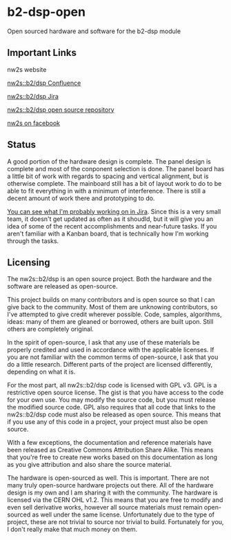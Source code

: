 # b2-dsp-open
Open sourced hardware and software for the b2-dsp module

## Important Links

nw2s website

[nw2s::b2/dsp Confluence](https://nw2sdevices.atlassian.net/wiki/display/NW2SB2DSP)

[nw2s::b2/dsp Jira](https://nw2sdevices.atlassian.net/secure/RapidBoard.jspa?rapidView=2&projectKey=B2)

[nw2s::b2/dsp open source repository](https://github.com/nw2s/b2-dsp-open)

[nw2s on facebook](https://www.facebook.com/nw2smodular/)

## Status

A good portion of the hardware design is complete. The panel design is complete and most of the conponent selection is done. The panel board has a little bit of work with regards to spacing and vertical alignment, but is otherwise complete. The mainboard still has a bit of layout work to do to be able to fit everything in with a minimum of interference. There is still a decent amount of work there and prototyping to do. 

[You can see what I'm probably working on in Jira](https://nw2sdevices.atlassian.net/secure/RapidBoard.jspa?rapidView=2&projectKey=B2). Since this is a very small team, it doesn't get updated as often as it shoudld, but it will give you an idea of some of the recent accomplishments and near-future tasks. If you aren't familiar with a Kanban board, that is technically how I'm working through the tasks. 

## Licensing
The nw2s::b2/dsp is an open source project. Both the hardware and the software are released as open-source. 

This project builds on many contributors and is open source so that I can give back to the community. Most of them are unknowing contributors, so I've attempted to give credit wherever possible. Code, samples, algorithms, ideas: many of them are gleaned or borrowed, others are built upon. Still others are completely original. 

In the spirit of open-source, I ask that any use of these materials be properly credited and used in accordance with the applicable licenses. If you are not familiar with the common terms of open-source, I ask that you do a little research. Different parts of the project are licensed differently, depending on what it is. 

For the most part, all nw2s::b2/dsp code is licensed with GPL v3. GPL is a restrictive open source license. The gist is that you have access to the code for your own use. You may modify the source code, but you must release the modified source code. GPL also requires that all code that links to the nw2s::b2/dsp code must also be released as open source. This means that if you use any of this code in a project, your project must also be open source. 

With a few exceptions, the documentation and reference materials have been released as Creative Commons Attribution Share Alike. This means that you're free to create new works based on this documentation as long as you give attribution and also share the source material. 

The hardware is open-sourced as well. This is important. There are not many truly open-source hardware projects out there. All of the hardware design is my own and I am sharing it with the community. The hardware is licensed via the CERN OHL v1.2. This means that you are free to modify and even sell derivative works, however all source materials must remain open-sourced as well under the same license. Unfortunately due to the type of project, these are not trivial to source nor trivial to build. Fortunately for you, I don't really make that much money on them. 





